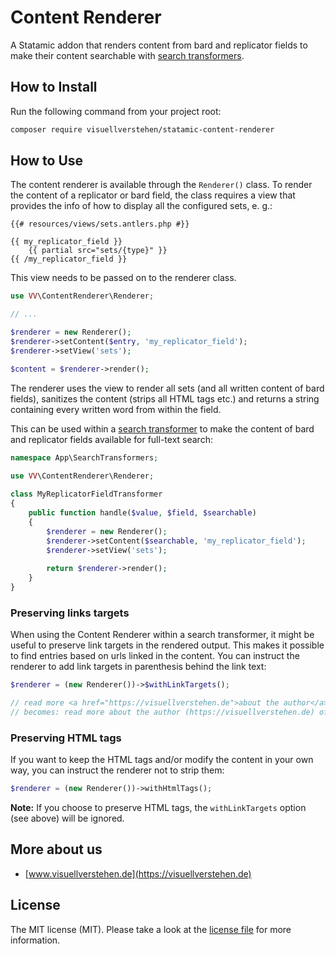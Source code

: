 # Content Renderer

A Statamic addon that renders content from bard and replicator fields to make their content searchable with [search transformers](https://statamic.dev/search#transforming-fields).

## How to Install

Run the following command from your project root:

``` bash
composer require visuellverstehen/statamic-content-renderer
```

## How to Use

The content renderer is available through the `Renderer()` class. To render the content of a replicator or bard field, the class requires a view that provides the info of how to display all the configured sets, e. g.:

```antlers
{{# resources/views/sets.antlers.php #}}

{{ my_replicator_field }}
    {{ partial src="sets/{type}" }}
{{ /my_replicator_field }}
```

This view needs to be passed on to the renderer class.

```php
use VV\ContentRenderer\Renderer;

// ...

$renderer = new Renderer();
$renderer->setContent($entry, 'my_replicator_field');
$renderer->setView('sets');

$content = $renderer->render();
```

The renderer uses the view to render all sets (and all written content of bard fields), sanitizes the content (strips all HTML tags etc.) and returns a string containing every written word from within the field.

This can be used within a [search transformer](https://statamic.dev/search#transforming-fields) to make the content of bard and replicator fields available for full-text search:

```php
namespace App\SearchTransformers;

use VV\ContentRenderer\Renderer;
 
class MyReplicatorFieldTransformer
{
    public function handle($value, $field, $searchable)
    {
        $renderer = new Renderer();
        $renderer->setContent($searchable, 'my_replicator_field');
        $renderer->setView('sets');
        
        return $renderer->render();
    }
}
```

### Preserving links targets

When using the Content Renderer within a search transformer, it might be useful to preserve link targets in the rendered output. This makes it possible to find entries based on urls linked in the content. You can instruct the renderer to add link targets in parenthesis behind the link text:

```php
$renderer = (new Renderer())->$withLinkTargets();

// read more <a href="https://visuellverstehen.de">about the author</a> of this package
// becomes: read more about the author (https://visuellverstehen.de) of this package
```

### Preserving HTML tags

If you want to keep the HTML tags and/or modify the content in your own way, you can instruct the renderer not to strip them:

```php
$renderer = (new Renderer())->withHtmlTags();
```

**Note:** If you choose to preserve HTML tags, the `withLinkTargets` option (see above) will be ignored.

## More about us

- [www.visuellverstehen.de](https://visuellverstehen.de)

## License
The MIT license (MIT). Please take a look at the [license file](LICENSE.md) for more information.